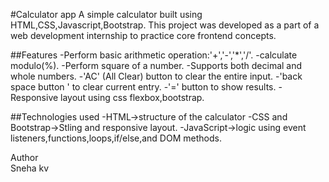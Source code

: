 #Calculator app
A simple calculator built using HTML,CSS,Javascript,Bootstrap.
This project was developed as a part of a web development internship to practice core frontend concepts.

##Features
-Perform basic arithmetic operation:'+','-','*','/'.
-calculate modulo(%).
-Perform square of a number.
-Supports both decimal and whole numbers.
-'AC' (All Clear) button to clear the entire input.
-'back space button ' to clear current entry.
-'=' button to show results.
-Responsive layout using css flexbox,bootstrap.

##Technologies used
-HTML->structure of the calculator
-CSS and Bootstrap->Stling and responsive layout.
-JavaScript->logic using event listeners,functions,loops,if/else,and DOM methods.

Author
<br>
Sneha kv


